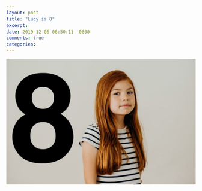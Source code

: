 ```yaml
---
layout: post
title: "Lucy is 8"
excerpt: 
date: 2019-12-08 08:50:11 -0600
comments: true
categories: 
---
```


![](/assets/2019/12/lucy_8.jpg)
